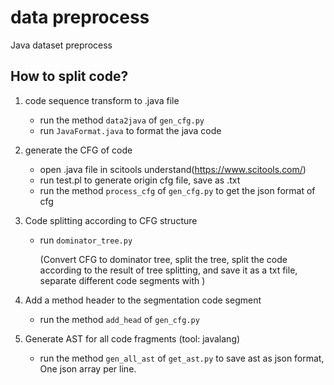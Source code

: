 # data preprocess
Java dataset preprocess

## How to split code?
1. code sequence transform to .java file
    * run the method `data2java` of `gen_cfg.py`
    * run `JavaFormat.java` to format the java code

2. generate the CFG of code
    * open .java file in scitools understand(https://www.scitools.com/)
    * run test.pl to generate origin cfg file, save as .txt
    * run the method `process_cfg` of `gen_cfg.py` to get the json format of cfg
    
3. Code splitting according to CFG structure
    * run `dominator_tree.py`
      
        (Convert CFG to dominator tree, split the tree, split the code according to the result of tree splitting, and save it as a txt file, separate different code segments with <sep>)
       
4. Add a method header to the segmentation code segment
    * run the method `add_head` of `gen_cfg.py`
    
5. Generate AST for all code fragments (tool: javalang)
    * run the method `gen_all_ast` of `get_ast.py` to save ast as json format, One json array per line.